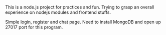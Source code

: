 This is a node.js project for practices and fun.
Trying to grasp an overall experience on nodejs modules and frontend stuffs.

Simple login, register and chat page.
Need to install MongoDB and open up 27017 port for this program.
